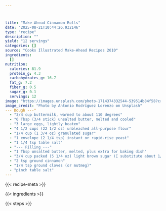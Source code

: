 ```yaml
---



title: "Make Ahead Cinnamon Rolls"
date: "2025-08-21T10:44:26.932146"
type: "recipe"
description: ""
yield: "12 servings"
categories: []
source: "Cooks Illustrated Make-Ahead Recipes 2010"
ingredients:
  []
nutrition:
  calories: 81.9
  protein_g: 4.3
  carbohydrates_g: 16.7
  fat_g: 7.2
  fiber_g: 0.5
  sugar_g: 0.1
  servings: 12
image: "https://images.unsplash.com/photo-1714374332544-539514b84f58?crop=entropy&cs=tinysrgb&fit=max&fm=jpg&ixid=M3w3OTQ5MzV8MHwxfHNlYXJjaHwxfHxtYWtlJTIwYWhlYWQlMjBjaW5uYW1vbiUyMHJvbGxzJTIwZm9vZHxlbnwxfDB8fHwxNzU1Nzk1OTE1fDA&ixlib=rb-4.1.0&q=80&w=1080"
image_credit: "Photo by Antonio Rodríguez Lorenzo on Unsplash"
--- Dough ---"
  - "3/4 cup buttermilk, warmed to about 110 degrees"
  - "6 Tbsp (3/4 stick) unsalted butter, melted and cooled"
  - "3 large eggs, lightly beaten"
  - "4 1/2 cups (22 1/2 oz) unbleached all-purpose flour"
  - "1/4 cup (1 3/4 oz) granulated sugar"
  - "1 envelope (2 1/4 tsp) instant or rapid-rise yeast"
  - "1 1/4 tsp table salt"
  - "--- Filling ---"
  - "1 Tbsp unsalted butter, melted, plus extra for baking dish"
  - "3/4 cup packed (5 1/4 oz) light brown sugar (I substitute about 1/4 cup with granulated sugar)"
  - "2 tsp ground cinnamon"
  - "1/4 tsp ground cloves (or nutmeg)"
  - "pinch table salt"
---
```


{{< recipe-meta >}}

{{< ingredients >}}

{{< steps >}}
